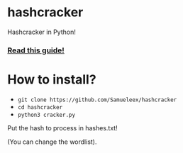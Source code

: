 # hashcracker
Hashcracker in Python!

### [Read this guide!](https://ethicalhacking.freeflarum.com/d/1108-hash-cracking-in-python)

# How to install?

- `git clone https://github.com/Samueleex/hashcracker`
- `cd hashcracker`
- `python3 cracker.py`

Put the hash to process in hashes.txt!

(You can change the wordlist).
